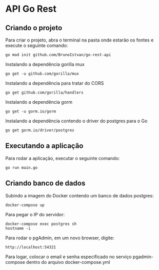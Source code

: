 # API Go Rest

## Criando o projeto

Para criar o projeto, abra o terminal na pasta onde estarão os fontes e execute o seguinte comando:

    go mod init github.com/BrunoIstvan/go-rest-api


Instalando a dependência gorilla mux

    go get -u github.com/gorilla/mux

Instalando a dependência para tratar do CORS

    go get github.com/gorilla/handlers

Instalando a dependência gorm

    go get -u gorm.io/gorm

Instalando a dependência contendo o driver do postgres para o Go

    go get gorm.io/driver/postgres

## Executando a aplicação

Para rodar a aplicação, executar o seguinte comando:

    go run main.go

## Criando banco de dados

Subindo a imagem do Docker contendo um banco de dados postgres:

    docker-compose up

Para pegar o IP do servidor:

    docker-compose exec postgres sh
    hostname -i

Para rodar o pgAdmin, em um novo browser, digite:

    http://localhost:54321

Para logar, colocar o email e senha especificado no serviço pgadmin-compose dentro do arquivo docker-compose.yml


